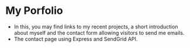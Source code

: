 # My Porfolio
* In this, you may find links to my recent projects, a short introduction about myself and the contact form allowing visitors to send me emails.
* The contact page using Express and SendGrid API.
